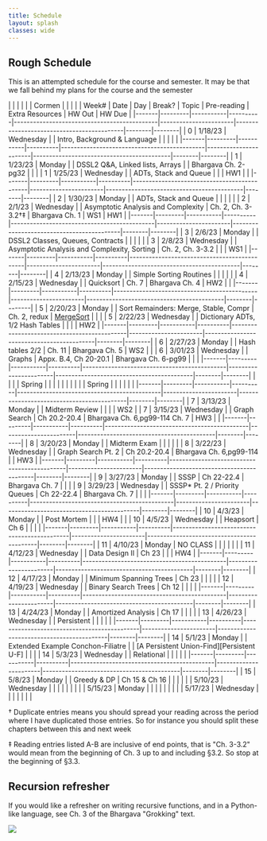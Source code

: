 ```yaml
---
title: Schedule 
layout: splash
classes: wide
---
```


## Rough Schedule

This is an attempted schedule for the course and semester. It may be that we fall behind my plans for the course and the semester

|       |         |           |          |                                             | Cormen                |                                           |        |        |
| Week# | Date    | Day       | Break?   | Topic                                       | Pre-reading           | Extra Resources                           | HW Out | HW Due |
|-------|---------|-----------|----------|---------------------------------------------|-----------------------|-------------------------------------------|--------|--------|
| 0     | 1/18/23 | Wednesday |          | Intro, Background & Language                |                       |                                           |        |        |
|-------|---------|-----------|----------|---------------------------------------------|-----------------------|-------------------------------------------|--------|--------|
| 1     | 1/23/23 | Monday    |          | DSSL2 Q&A, Linked lists, Arrays             |                       | Bhargava Ch. 2-pg32                       |        |        |
| 1     | 1/25/23 | Wednesday |          | ADTs, Stack and Queue                       |                       |                                           | HW1    |        |
|-------|---------|-----------|----------|---------------------------------------------|-----------------------|-------------------------------------------|--------|--------|
| 2     | 1/30/23 | Monday    |          | ADTs, Stack and Queue                       |                       |                                           |        |        |
| 2     | 2/1/23  | Wednesday |          | Asymptotic Analysis and Complexity          | Ch. 2, Ch. 3-3.2†‡    | Bhargava Ch. 1                            | WS1    | HW1    |
|-------|---------|-----------|----------|---------------------------------------------|-----------------------|-------------------------------------------|--------|--------|
| 3     | 2/6/23  | Monday    |          | DSSL2 Classes, Queues, Contracts            |                       |                                           |        |        |
| 3     | 2/8/23  | Wednesday |          | Asymptotic Analysis and Complexity, Sorting | Ch. 2, Ch. 3-3.2      |                                           |        | WS1    |
|-------|---------|-----------|----------|---------------------------------------------|-----------------------|-------------------------------------------|--------|--------|
| 4     | 2/13/23 | Monday    |          | Simple Sorting Routines                     |                       |                                           |        |        |
| 4     | 2/15/23 | Wednesday |          | Quicksort                                   | Ch. 7                 | Bhargava Ch. 4                            | HW2    |        |
|-------|---------|-----------|----------|---------------------------------------------|-----------------------|-------------------------------------------|--------|--------|
| 5     | 2/20/23 | Monday    |          | Sort Remainders: Merge, Stable, Compr       | Ch. 2, redux          | [MergeSort][Merge]                        |        |        |
| 5     | 2/22/23 | Wednesday |          | Dictionary ADTs, 1/2 Hash Tables            |                       |                                           |        | HW2    |
|-------|---------|-----------|----------|---------------------------------------------|-----------------------|-------------------------------------------|--------|--------|
| 6     | 2/27/23 | Monday    |          | Hash tables 2/2                             | Ch. 11                | Bhargava Ch. 5                            | WS2    |        |
| 6     | 3/01/23 | Wednesday |          | Graphs                                      | Appx. B.4, Ch 20-20.1 | Bhargava Ch. 6-pg99                       |        |        |
|-------|---------|-----------|----------|---------------------------------------------|-----------------------|-------------------------------------------|--------|--------|
|       |         |           | Spring   |                                             |                       |                                           |        |        |
|       |         |           | Spring   |                                             |                       |                                           |        |        |
|-------|---------|-----------|----------|---------------------------------------------|-----------------------|-------------------------------------------|--------|--------|
| 7     | 3/13/23 | Monday    |          | Midterm Review                              |                       |                                           |        | WS2    |
| 7     | 3/15/23 | Wednesday |          | Graph Search                                | Ch 20.2-20.4          | Bhargava Ch. 6,pg99-114 Ch. 7             | HW3    |        |
|-------|---------|-----------|----------|---------------------------------------------|-----------------------|-------------------------------------------|--------|--------|
| 8     | 3/20/23 | Monday    |          | Midterm Exam                                |                       |                                           |        |        |
| 8     | 3/22/23 | Wednesday |          | Graph Search Pt. 2                          | Ch 20.2-20.4          | Bhargava Ch. 6,pg99-114                   |        | HW3    |
|-------|---------|-----------|----------|---------------------------------------------|-----------------------|-------------------------------------------|--------|--------|
| 9     | 3/27/23 | Monday    |          | SSSP                                        | Ch 22-22.4            | Bhargava Ch. 7                            |        |        |
| 9     | 3/29/23 | Wednesday |          | SSSP* Pt. 2 / Priority Queues               | Ch 22-22.4            | Bhargava Ch. 7                            |        |        |
|-------|---------|-----------|----------|---------------------------------------------|-----------------------|-------------------------------------------|--------|--------|
| 10    | 4/3/23  | Monday    |          | Post Mortem                                 |                       |                                           | HW4    |        |
| 10    | 4/5/23  | Wednesday |          | Heapsort                                    | Ch 6                  |                                           |        |        |
|-------|---------|-----------|----------|---------------------------------------------|-----------------------|-------------------------------------------|--------|--------|
| 11    | 4/10/23 | Monday    | NO CLASS |                                             |                       |                                           |        |        |
| 11    | 4/12/23 | Wednesday |          | Data Design II                              | Ch 23                 |                                           |        | HW4    |
|-------|---------|-----------|----------|---------------------------------------------|-----------------------|-------------------------------------------|--------|--------|
| 12    | 4/17/23 | Monday    |          | Minimum Spanning Trees                      | Ch 23                 |                                           |        |        |
| 12    | 4/19/23 | Wednesday |          | Binary Search Trees                         | Ch 12                 |                                           |        |        |
|-------|---------|-----------|----------|---------------------------------------------|-----------------------|-------------------------------------------|--------|--------|
| 13    | 4/24/23 | Monday    |          | Amortized Analysis                          | Ch 17                 |                                           |        |        |
| 13    | 4/26/23 | Wednesday |          | Persistent                                  |                       |                                           |        |        |
|-------|---------|-----------|----------|---------------------------------------------|-----------------------|-------------------------------------------|--------|--------|
| 14    | 5/1/23  | Monday    |          | Extended Example Conchon-Filiatre           |                       | [A Persistent Union-Find][Persistent U-F] |        |        |
| 14    | 5/3/23  | Wednesday |          | Relational                                  |                       |                                           |        |        |
|-------|---------|-----------|----------|---------------------------------------------|-----------------------|-------------------------------------------|--------|--------|
| 15    | 5/8/23  | Monday    |          | Greedy & DP                                 | Ch 15 & Ch 16         |                                           |        |        |
|       | 5/10/23 | Wednesday |          |                                             |                       |                                           |        |        |
|       | 5/15/23 | Monday    |          |                                             |                       |                                           |        |        |
|       | 5/17/23 | Wednesday |          |                                             |                       |                                           |        |        |



† Duplicate entries means you should spread your reading across the
period where I have duplicated those entries. So for instance you
should split these chapters between this and next week

‡ Reading entries listed A-B are inclusive of end points, that is "Ch.
3-3.2" would mean from the beginning of Ch. 3 up to and including
§3.2. So stop at the beginning of §3.3.

## Recursion refresher

If you would like a refresher on writing recursive functions, and in a
Python-like language, see Ch. 3 of the Bhargava "Grokking" text.


<img src="https://imgs.xkcd.com/comics/tree.png">


[Quick]: https://www.youtube.com/watch?v=ywWBy6J5gz8
[Merge]: https://www.youtube.com/watch?v=XaqR3G_NVoo
[Persistent Union-Find]: https://www.lri.fr/~conchon/ENSPSaclay/materials/puf-wml07.pdf
